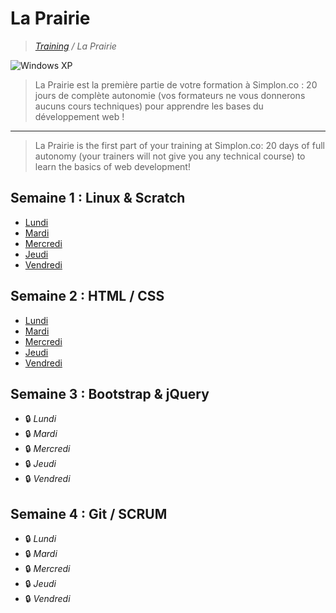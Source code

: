 # La Prairie

>_[Training](https://github.com/simplonco/training) / La Prairie_

![Windows XP](http://img.20mn.fr/r5SvxqSZSrWS4W587_eJxw/2048x1536-fit_fond-ecran-defaut-windows-xp.jpg)

> La Prairie est la première partie de votre formation à Simplon.co :
> 20 jours de complète autonomie (vos formateurs ne vous donnerons aucuns cours techniques) pour apprendre les bases du développement web !

---

> La Prairie is the first part of your training at Simplon.co:
> 20 days of full autonomy (your trainers will not give you any technical course) to learn the basics of web development!

## Semaine 1 : Linux & Scratch

* [Lundi](https://github.com/simplonco/prairie/blob/master/activities/days_01.md)
* [Mardi](https://github.com/simplonco/prairie/blob/master/activities/days_02.md)
* [Mercredi](https://github.com/simplonco/prairie/blob/master/activities/days_03.md)
* [Jeudi](https://github.com/simplonco/prairie/blob/master/activities/days_04.md)
* [Vendredi](https://github.com/simplonco/prairie/blob/master/activities/days_05.md)

## Semaine 2 : HTML / CSS

* [Lundi](https://github.com/simplonco/prairie/blob/master/activities/days_06.md)
* [Mardi](https://github.com/simplonco/prairie/blob/master/activities/days_07.md)
* [Mercredi](https://github.com/simplonco/prairie/blob/master/activities/days_08.md)
* [Jeudi](https://github.com/simplonco/prairie/blob/master/activities/days_09.md)
* [Vendredi](https://github.com/simplonco/prairie/blob/master/activities/days_10.md)

## Semaine 3 : Bootstrap & jQuery

* :lock: _Lundi_
* :lock: _Mardi_
* :lock: _Mercredi_
* :lock: _Jeudi_
* :lock: _Vendredi_

## Semaine 4 : Git / SCRUM

* :lock: _Lundi_
* :lock: _Mardi_
* :lock: _Mercredi_
* :lock: _Jeudi_
* :lock: _Vendredi_
